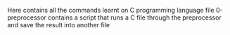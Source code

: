 Here contains all the commands learnt on C programming language
file 0-preprocessor contains a script that runs a C file through the preprocessor and save the result into another file
